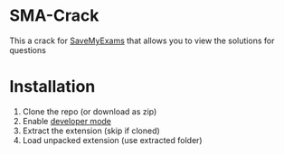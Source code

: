 # SMA-Crack

This a crack for [SaveMyExams](https://www.savemyexams.co.uk/) that allows you to view the solutions for questions

# Installation

1. Clone the repo (or download as zip)
2. Enable [developer mode](https://youtu.be/sZeUZjhOfgM)
3. Extract the extension (skip if cloned)
4. Load unpacked extension (use extracted folder)